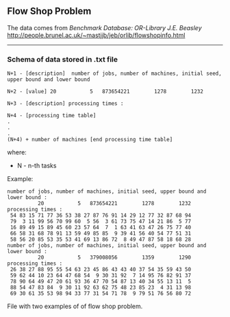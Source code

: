 ## Flow Shop Problem 

The data comes from  *Benchmark Database: OR-Library J.E. Beasley* http://people.brunel.ac.uk/~mastjjb/jeb/orlib/flowshopinfo.html


---
### Schema of data stored in .txt file

```
N+1 - [description]  number of jobs, number of machines, initial seed, upper bound and lower bound

N+2 - [value] 20           5   873654221        1278        1232

N+3 - [description] processing times :

N+4 - [processing time table]
.
.
.
(N+4) + number of machines [end processing time table]
```
where:
- N - n-th tasks

Example:
```
number of jobs, number of machines, initial seed, upper bound and lower bound :
          20           5   873654221        1278        1232
processing times :
 54 83 15 71 77 36 53 38 27 87 76 91 14 29 12 77 32 87 68 94
 79  3 11 99 56 70 99 60  5 56  3 61 73 75 47 14 21 86  5 77
 16 89 49 15 89 45 60 23 57 64  7  1 63 41 63 47 26 75 77 40
 66 58 31 68 78 91 13 59 49 85 85  9 39 41 56 40 54 77 51 31
 58 56 20 85 53 35 53 41 69 13 86 72  8 49 47 87 58 18 68 28
number of jobs, number of machines, initial seed, upper bound and lower bound :
          20           5   379008056        1359        1290
processing times :
 26 38 27 88 95 55 54 63 23 45 86 43 43 40 37 54 35 59 43 50
 59 62 44 10 23 64 47 68 54  9 30 31 92  7 14 95 76 82 91 37
 78 90 64 49 47 20 61 93 36 47 70 54 87 13 40 34 55 13 11  5
 88 54 47 83 84  9 30 11 92 63 62 75 48 23 85 23  4 31 13 98
 69 30 61 35 53 98 94 33 77 31 54 71 78  9 79 51 76 56 80 72
```
  
File with two examples of of flow shop problem.